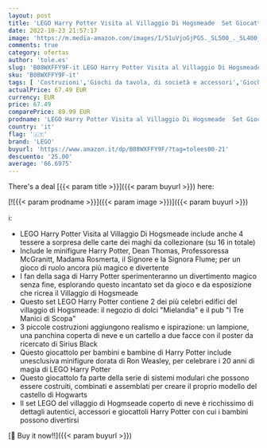 ```yaml
---
layout: post
title: 'LEGO Harry Potter Visita al Villaggio Di Hogsmeade  Set Giocattoli per Bambini  Minifigure d Oro del 20° Anniversario  76388'
date: 2022-10-23 21:57:17
image: 'https://m.media-amazon.com/images/I/51uVjoGjPGS._SL500_._SL400_.jpg'
comments: true
category: ofertas
author: 'tole.es'
slug: 'B08WXFFY9F-it LEGO Harry Potter Visita al Villaggio Di Hogsmeade Set...'
sku: 'B08WXFFY9F-it'
tags: [ 'Costruzioni','Giochi da tavola, di società e accessori','Giochi e giocattoli','Raccolte di giochi di società','Set di costruzioni giocattolo','lego','🇮🇹', ]
actualPrice: 67.49 EUR
currency: EUR
price: 67.49
comparePrice: 89.99 EUR
prodname: 'LEGO Harry Potter Visita al Villaggio Di Hogsmeade  Set Giocattoli per Bambini  Minifigure d Oro del 20° Anniversario  76388'
country: 'it'
flag: '🇮🇹'
brand: 'LEGO'
buyurl: 'https://www.amazon.it/dp/B08WXFFY9F/?tag=tolees00-21'
descuento: '25.00'
average: '66.6975'
---
```


There's a deal [{{< param title >}}]({{< param buyurl >}})  here:

[![{{< param prodname >}}]({{< param image >}})]({{< param buyurl >}})

ℹ️:

- LEGO Harry Potter Visita al Villaggio Di Hogsmeade include anche 4 tessere a sorpresa delle carte dei maghi da collezionare (su 16 in totale)
- Include le minifigure Harry Potter, Dean Thomas, Professoressa McGranitt, Madama Rosmerta, il Signore e la Signora Flume; per un gioco di ruolo ancora più magico e divertente
- I fan della saga di Harry Potter sperimenteranno un divertimento magico senza fine, esplorando questo incantato set da gioco e da esposizione che ricrea il Villaggio di Hogsmeade
- Questo set LEGO Harry Potter contiene 2 dei più celebri edifici del villaggio di Hogsmeade: il negozio di dolci "Mielandia" e il pub "I Tre Manici di Scopa"
- 3 piccole costruzioni aggiungono realismo e ispirazione: un lampione, una panchina coperta di neve e un cartello a due facce con il poster da ricercato di Sirius Black
- Questo giocattolo per bambini e bambine di Harry Potter include unesclusiva minifigure dorata di Ron Weasley, per celebrare i 20 anni di magia di LEGO Harry Potter
- Questo giocattolo fa parte della serie di sistemi modulari che possono essere costruiti, combinati e assemblati per creare il proprio modello del castello di Hogwarts
- Il set LEGO del villaggio di Hogmseade coperto di neve è ricchissimo di dettagli autentici, accessori e giocattoli Harry Potter con cui i bambini possono divertirsi

[🛒 Buy it now!!]({{< param buyurl >}})
